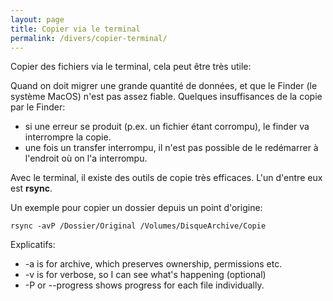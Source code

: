 ```yaml
---
layout: page
title: Copier via le terminal
permalink: /divers/copier-terminal/
---
```


Copier des fichiers via le terminal, cela peut être très utile:

Quand on doit migrer une grande quantité de données, et que le Finder (le système MacOS) n'est pas assez fiable. Quelques insuffisances de la copie par le Finder: 

- si une erreur se produit (p.ex. un fichier étant corrompu), le finder va interrompre la copie.
- une fois un transfer interrompu, il n'est pas possible de le redémarrer à l'endroit où on l'a interrompu.



Avec le terminal, il existe des outils de copie très efficaces. L'un d'entre eux est **rsync**.

Un exemple pour copier un dossier depuis un point d'origine:

```rsync -avP /Dossier/Original /Volumes/DisqueArchive/Copie```

Explicatifs:

* -a is for archive, which preserves ownership, permissions etc.
* -v is for verbose, so I can see what's happening (optional)
* -P or --progress shows progress for each file individually. 

